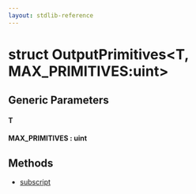 ```yaml
---
layout: stdlib-reference
---
```


# struct OutputPrimitives\<T, MAX\_PRIMITIVES:uint\>

## Generic Parameters

#### T
#### MAX\_PRIMITIVES  : uint

## Methods

* [subscript](/stdlib-reference/types/OutputPrimitives/subscript)

